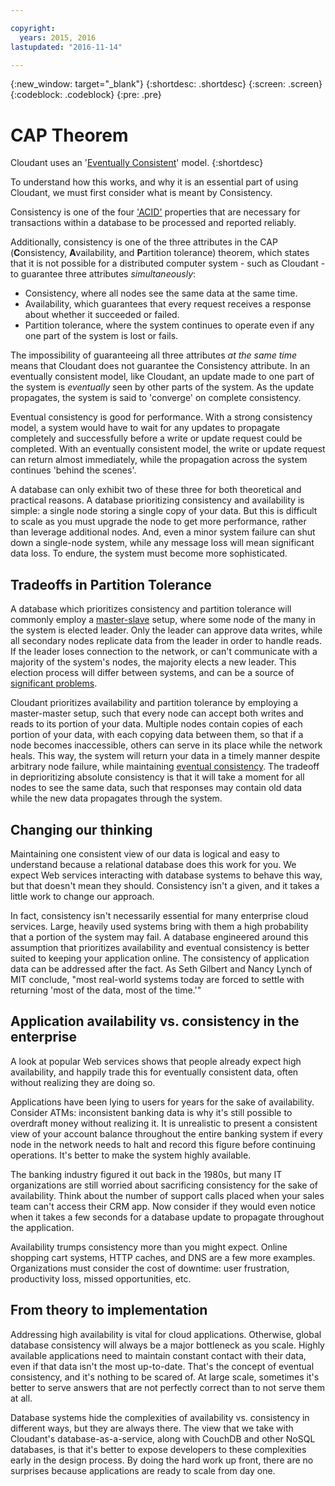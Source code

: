 ```yaml
---

copyright:
  years: 2015, 2016
lastupdated: "2016-11-14"

---
```


{:new_window: target="_blank"}
{:shortdesc: .shortdesc}
{:screen: .screen}
{:codeblock: .codeblock}
{:pre: .pre}

<div id="cap_theorem"/>
<div id="consistency"/>

# CAP Theorem

Cloudant uses an '[Eventually Consistent](http://en.wikipedia.org/wiki/Eventual_consistency)' model.
{:shortdesc}

To understand how this works, and why it is an essential part of using Cloudant, we must first consider what is meant by Consistency.


Consistency is one of the four ['ACID'](acid.html) properties that are necessary for transactions within a database to be processed and reported reliably.

Additionally, consistency is one of the three attributes in the CAP (**C**onsistency, **A**vailability, and **P**artition tolerance) theorem, which states that it is not possible for a distributed computer system - such as Cloudant - to guarantee three attributes _simultaneously_:

- Consistency, where all nodes see the same data at the same time.
- Availability, which guarantees that every request receives a response about whether it succeeded or failed.
- Partition tolerance, where the system continues to operate even if any one part of the system is lost or fails.

The impossibility of guaranteeing all three attributes _at the same time_ means that Cloudant does not guarantee the Consistency attribute. In an eventually consistent model, like Cloudant, an update made to one part of the system is *eventually* seen by other parts of the system. As the update propagates, the system is said to 'converge' on complete consistency.

Eventual consistency is good for performance. With a strong consistency model, a system would have to wait for any updates to propagate completely and successfully before a write or update request could be completed. With an eventually consistent model, the write or update request can return almost immediately, while the propagation across the system continues 'behind the scenes'.

A database can only exhibit two of these three for both theoretical and practical reasons. A database prioritizing consistency and availability is simple: a single node storing a single copy of your data. But this is difficult to scale as you must upgrade the node to get more performance, rather than leverage additional nodes. And, even a minor system failure can shut down a single-node system, while any message loss will mean significant data loss. To endure, the system must become more sophisticated.

## Tradeoffs in Partition Tolerance

A database which prioritizes consistency and partition tolerance will commonly employ a [master-slave](http://en.wikipedia.org/wiki/Master/slave_(technology)) setup, where some node of the many in the system is elected leader. Only the leader can approve data writes, while all secondary nodes replicate data from the leader in order to handle reads. If the leader loses connection to the network, or can't communicate with a majority of the system's nodes, the majority elects a new leader. This election process will differ between systems, and can be a source of [significant problems](http://aphyr.com/posts/284-call-me-maybe-mongodb).

Cloudant prioritizes availability and partition tolerance by employing a master-master setup, such that every node can accept both writes and reads to its portion of your data. Multiple nodes contain copies of each portion of your data, with each copying data between them, so that if a node becomes inaccessible, others can serve in its place while the network heals. This way, the system will return your data in a timely manner despite arbitrary node failure, while maintaining [eventual consistency](http://en.wikipedia.org/wiki/Eventual_consistency). The tradeoff in deprioritizing absolute consistency is that it will take a moment for all nodes to see the same data, such that responses may contain old data while the new data propagates through the system.

## Changing our thinking

Maintaining one consistent view of our data is logical and easy to understand because a relational database does this work for you. We expect Web services interacting with database systems to behave this way, but that doesn't mean they should. Consistency isn't a given, and it takes a little work to change our approach.

In fact, consistency isn't necessarily essential for many enterprise cloud services. Large, heavily used systems bring with them a high probability that a portion of the system may fail. A database engineered around this assumption that prioritizes availability and eventual consistency is better suited to keeping your application online. The consistency of application data can be addressed after the fact. As Seth Gilbert and Nancy Lynch of MIT conclude, "most real-world systems today are forced to settle with returning 'most of the data, most of the time.'"

## Application availability vs. consistency in the enterprise

A look at popular Web services shows that people already expect high availability, and happily trade this for eventually consistent data, often without realizing they are doing so.

Applications have been lying to users for years for the sake of availability. Consider ATMs: inconsistent banking data is why it's still possible to overdraft money without realizing it. It is unrealistic to present a consistent view of your account balance throughout the entire banking system if every node in the network needs to halt and record this figure before continuing operations. It's better to make the system highly available.

The banking industry figured it out back in the 1980s, but many IT organizations are still worried about sacrificing consistency for the sake of availability. Think about the number of support calls placed when your sales team can't access their CRM app. Now consider if they would even notice when it takes a few seconds for a database update to propagate throughout the application.

Availability trumps consistency more than you might expect. Online shopping cart systems, HTTP caches, and DNS are a few more examples. Organizations must consider the cost of downtime: user frustration, productivity loss, missed opportunities, etc.

## From theory to implementation

Addressing high availability is vital for cloud applications. Otherwise, global database consistency will always be a major bottleneck as you scale. Highly available applications need to maintain constant contact with their data, even if that data isn't the most up-to-date. That's the concept of eventual consistency, and it's nothing to be scared of. At large scale, sometimes it's better to serve answers that are not perfectly correct than to not serve them at all.

Database systems hide the complexities of availability vs. consistency in different ways, but they are always there. The view that we take with Cloudant's database-as-a-service, along with CouchDB and other NoSQL databases, is that it's better to expose developers to these complexities early in the design process. By doing the hard work up front, there are no surprises because applications are ready to scale from day one.

